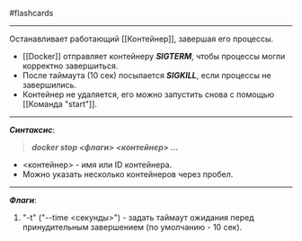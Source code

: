 #flashcards 
***
Останавливает работающий [[Контейнер]], завершая его процессы.
- [[Docker]] отправляет контейнеру ***SIGTERM***, чтобы процессы могли корректно завершиться.
- После таймаута (10 сек) посылается ***SIGKILL***, если процессы не завершились.
- Контейнер не удаляется, его можно запустить снова с помощью [[Команда "start"]].
***
***Синтаксис***:
>***docker stop <флаги> <контейнер> ...***
- <контейнер> - имя или ID контейнера.
- Можно указать несколько контейнеров через пробел.
***
***Флаги***:
1. "-t" ("--time <секунды>") - задать таймаут ожидания перед принудительным завершением (по умолчанию - 10 сек).